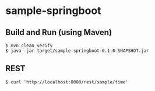 # sample-springboot

## Build and Run (using Maven)

    $ mvn clean verify
    $ java -jar target/sample-springboot-0.1.0-SNAPSHOT.jar

## REST

    $ curl 'http://localhost:8080/rest/sample/time'